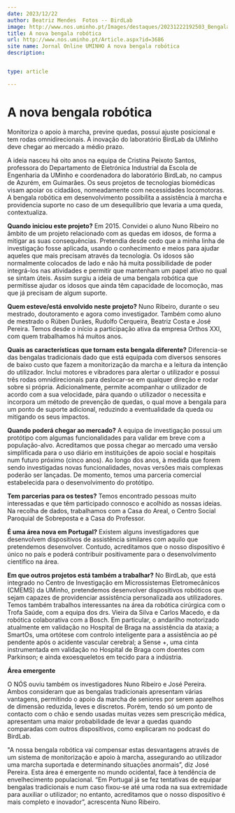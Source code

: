 ```yaml
---
date: 2023/12/22
author: Beatriz Mendes  Fotos -- BirdLab
image: http://www.nos.uminho.pt/Images/destaques/20231222192503_Bengala1a.jpg
title: A nova bengala robótica
url: http://www.nos.uminho.pt/Article.aspx?id=3686
site name: Jornal Online UMINHO A nova bengala robótica
description: 


type: article

---
```

# A nova bengala robótica




Monitoriza o apoio à marcha, previne quedas, possui ajuste posicional e tem rodas omnidirecionais. A inovação do laboratório BirdLab da UMinho deve chegar ao mercado a médio prazo.

A ideia nasceu há oito anos na equipa de Cristina Peixoto Santos, professora do Departamento de Eletrónica Industrial  da Escola de Engenharia da UMinho e coordenadora do laboratório BirdLab, no campus de Azurém, em Guimarães. Os seus projetos de tecnologias biomédicas visam apoiar os cidadãos, nomeadamente com necessidades locomotoras. A bengala robótica em desenvolvimento possibilita a assistência à marcha e providencia suporte no caso de um desequilíbrio que levaria a uma queda, contextualiza.

**Quando iniciou este projeto?** 
Em 2015. Convidei o aluno Nuno Ribeiro no âmbito de um projeto relacionado com as quedas em idosos, de forma a mitigar as suas consequências. Pretendia desde cedo que a minha linha de investigação fosse aplicada, usando o conhecimento e meios para ajudar aqueles que mais precisam através da tecnologia. Os idosos são normalmente colocados de lado e não há muita possibilidade de poder integrá-los nas atividades e permitir que mantenham um papel ativo no qual se sintam úteis. Assim surgiu a ideia de uma bengala robótica que permitisse ajudar os idosos que ainda têm capacidade de locomoção, mas que já precisam de algum suporte.

**Quem esteve/está envolvido neste projeto?** 
Nuno Ribeiro, durante o seu mestrado, doutoramento e agora como investigador. Também como aluno de mestrado o Rúben Durães, Rudolfo Cerqueira, Beatriz Costa e José Pereira. Temos desde o início a participação ativa da empresa Orthos XXI, com quem trabalhamos há muitos anos.

**Quais as características que tornam esta bengala diferente?** 
Diferencia-se das bengalas tradicionais dado que está equipada com diversos sensores de baixo custo que fazem a monitorização da marcha e a leitura da intenção do utilizador. Inclui motores e vibradores para alertar o utilizador e possui três rodas omnidirecionais para deslocar-se em qualquer direção e rodar sobre si própria. Adicionalmente, permite acompanhar o utilizador de acordo com a sua velocidade, pára quando o utilizador o necessita e incorpora um método de prevenção de quedas, o qual move a bengala para um ponto de suporte adicional, reduzindo a eventualidade da queda ou mitigando os seus impactos.

**Quando poderá chegar ao mercado?** 
A equipa de investigação possui um protótipo com algumas funcionalidades para validar em breve com a população-alvo. Acreditamos que possa chegar ao mercado uma versão simplificada para o uso diário em instituições de apoio social e hospitais num futuro próximo (cinco anos). Ao longo dos anos, à medida que forem sendo investigadas novas funcionalidades, novas versões mais complexas poderão ser lançadas. De momento, temos uma parceria comercial estabelecida para o desenvolvimento do protótipo.

**Tem parcerias para os testes?** 
Temos encontrado pessoas muito interessadas e que têm participado connosco e acolhido as nossas ideias. Na recolha de dados, trabalhamos com a Casa do Areal, o Centro Social Paroquial de Sobreposta e a Casa do Professor.

**É uma área nova em Portugal?** 
Existem alguns investigadores que desenvolvem dispositivos de assistência similares com aquilo que pretendemos desenvolver. Contudo, acreditamos que o nosso dispositivo é único no país e poderá contribuir positivamente para o desenvolvimento científico na área.

**Em que outros projetos está também a trabalhar?** 
No BirdLab, que está integrado no Centro de Investigação em Microssistemas Eletromecânicos (CMEMS) da UMinho,  pretendemos desenvolver dispositivos robóticos que sejam capazes de providenciar assistência personalizada aos utilizadores. Temos também trabalhos interessantes na área da robótica cirúrgica com o Trofa Saúde, com a equipa dos drs. Vieira da Silva e Carlos Macedo, e da robótica colaborativa com a Bosch. Em particular, o andarilho motorizado atualmente em validação no Hospital de Braga na assistência da ataxia; a SmartOs, uma ortótese com controlo inteligente para a assistência ao pé pendente após o acidente vascular cerebral; a Sense +, uma cinta instrumentada em validação no Hospital de Braga com doentes com Parkinson; e ainda exoesqueletos em tecido para a indústria. 

**Área emergente** 

O NÓS ouviu também os investigadores Nuno Ribeiro e José Pereira. Ambos consideram que as bengalas tradicionais apresentam várias vantagens, permitindo o apoio da marcha de seniores por serem aparelhos de dimensão reduzida, leves e discretos. Porém, tendo só um ponto de contacto com o chão e sendo usadas muitas vezes sem prescrição médica, apresentam uma maior probabilidade de levar a quedas quando comparadas com outros dispositivos, como explicaram no podcast do BirdLab.

"A nossa bengala robótica vai compensar estas desvantagens através de um sistema de monitorização e apoio à marcha, assegurando ao utilizador uma marcha suportada e determinando situações anormais”, diz José Pereira. Esta área é emergente no mundo ocidental, face à tendência de envelhecimento populacional. “Em Portugal já se fez tentativas de equipar bengalas tradicionais e num caso fixou-se até uma roda na sua extremidade para auxiliar o utilizador; no entanto, acreditamos que o nosso dispositivo é mais completo e inovador”, acrescenta Nuno Ribeiro.
